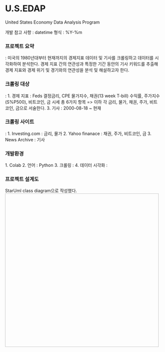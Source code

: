 # U.S.EDAP
United States Economy Data Analysis Program

개발 참고 사항 : datetime 형식 : %Y-%m

<h3>프로젝트 요약</h3> :  
미국의 1980년대부터 현재까지의 경제지표 데이터 및 기사를 크롤링하고 데이터를 시각화하여 분석한다. 경제 지표 간의 연관성과 특정한 기간 동안의 기사 키워드를 추출해 경제 지표와 경제 위기 및 경기와의 연관성을 분석 및 해설하고자 한다.  
  
<h3>크롤링 대상</h3> : 
  1. 경제 지표 : Feds 결정금리, CPE 물가지수, 채권(13 week T-bill) 수익률, 주가지수(S%P500), 비트코인, 금 시세 총 6가지 항목  => 이하 각 금리, 물가, 채권, 주가, 비트코인, 금으로 서술한다.
  3. 기사 : 2000-08-18 ~ 현재

<h3>크롤링 사이트</h3> : 
  1. Investing.com : 금리, 물가
  2. Yahoo finanace : 채권, 주가, 비트코인, 금
  3. News Archive : 기사 

<h3>개발환경</h3> 
  1. Colab
  2. 언어 : Python
  3. 크롤링 :
  4. 데이터 시각화 :

<h3>프로젝트 설계도</h3>
StarUml class diagram으로 작성했다.
<img width="500" height="500" scr = "https://github.com/catree42/U.S.EDAP/blob/main/classDiagram_EDAP.png?raw=true"/>




